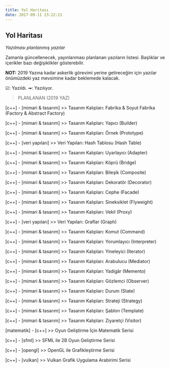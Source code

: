 ```yaml
---
title: Yol Haritası
date: 2017-09-11 23:22:21
---
```


## Yol Haritası

*Yazılması planlanmış yazılar*

Zamanla güncellenecek, yayınlanması planlanan yazıların listesi. Başlıklar ve içerikler bazı değişiklikler gösterebilir.

**NOT:** 2019 Yazına kadar askerlik görevimi yerine getireceğim için yazılar önümüzdeki yaz mevsimine kadar beklemede kalacak.

☑: Yazıldı.
➟: Yazılıyor.

> PLANLANAN (2019 YAZ)

[c++] - [mimari & tasarım] >> Tasarım Kalıpları: Fabrika & Soyut Fabrika (Factory & Abstract Factory)

[c++] - [mimari & tasarım] >> Tasarım Kalıpları: Yapıcı (Builder)

[c++] - [mimari & tasarım] >> Tasarım Kalıpları: Örnek (Prototype)

[c++] - [veri yapıları] >> Veri Yapıları: Hash Tablosu (Hash Table)

[c++] - [mimari & tasarım] >> Tasarım Kalıpları: Uyarlayıcı (Adapter)

[c++] - [mimari & tasarım] >> Tasarım Kalıpları: Köprü (Bridge)

[c++] - [mimari & tasarım] >> Tasarım Kalıpları: Bileşik (Composite)

[c++] - [mimari & tasarım] >> Tasarım Kalıpları: Dekoratör (Decorator)

[c++] - [mimari & tasarım] >> Tasarım Kalıpları: Cephe (Facade)

[c++] - [mimari & tasarım] >> Tasarım Kalıpları: Sineksiklet (Flyweight)

[c++] - [mimari & tasarım] >> Tasarım Kalıpları: Vekil (Proxy)

[c++] - [veri yapıları] >> Veri Yapıları: Graflar (Graph)

[c++] - [mimari & tasarım] >> Tasarım Kalıpları: Komut (Command)

[c++] - [mimari & tasarım] >> Tasarım Kalıpları: Yorumlayıcı (Interpreter)

[c++] - [mimari & tasarım] >> Tasarım Kalıpları: Yineleyici (Iterator)

[c++] - [mimari & tasarım] >> Tasarım Kalıpları: Arabulucu (Mediator)

[c++] - [mimari & tasarım] >> Tasarım Kalıpları: Yadigâr (Memento)

[c++] - [mimari & tasarım] >> Tasarım Kalıpları: Gözlemci (Observer)

[c++] - [mimari & tasarım] >> Tasarım Kalıpları: Durum (State)

[c++] - [mimari & tasarım] >> Tasarım Kalıpları: Strateji (Strategy)

[c++] - [mimari & tasarım] >> Tasarım Kalıpları: Şablon (Template)

[c++] - [mimari & tasarım] >> Tasarım Kalıpları: Ziyaretçi (Visitor)


[matematik] - [c++] >> Oyun Geliştirme İçin Matematik Serisi


[c++] - [sfml] >> SFML ile 2B Oyun Geliştirme Serisi


[c++] - [opengl] >> OpenGL ile Grafikleştirme Serisi


[c++] - [vulkan] >> Vulkan Grafik Uygulama Arabirimi Serisi
